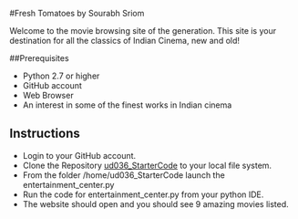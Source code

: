 #Fresh Tomatoes by Sourabh Sriom

Welcome to the movie browsing site of the generation. This site is your destination for all the classics of Indian Cinema, new and old!

##Prerequisites

- Python 2.7 or higher
- GitHub account
- Web Browser
- An interest in some of the finest works in Indian cinema

## Instructions

- Login to your GitHub account.
- Clone the Repository [ud036\_StarterCode](https://github.com/sourabhsriom/ud036_StarterCode) to your local file system.
- From the folder /home/ud036\_StarterCode launch the entertainment\_center.py
- Run the code for entertainment\_center.py from your python IDE.
- The website should open and you should see 9 amazing movies listed.